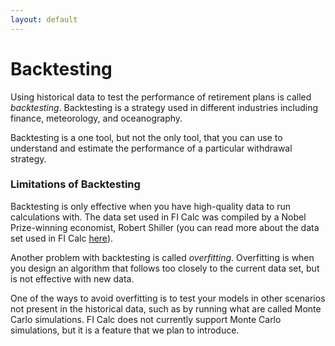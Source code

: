 ```yaml
---
layout: default
---
```


# Backtesting

Using historical data to test the performance of retirement plans is called
_backtesting_. Backtesting is a strategy used in different industries including
finance, meteorology, and oceanography.

Backtesting is a one tool, but not the only tool, that you can use to understand
and estimate the performance of a particular withdrawal strategy.

### Limitations of Backtesting

Backtesting is only effective when you have high-quality data to run
calculations with. The data set used in FI Calc was compiled by a Nobel
Prize-winning economist, Robert Shiller (you can read more about the data set
used in FI Calc [here](./how-it-works/historical-data/)).

Another problem with backtesting is called _overfitting_. Overfitting is when
you design an algorithm that follows too closely to the current data set, but is
not effective with new data.

One of the ways to avoid overfitting is to test your models in other scenarios
not present in the historical data, such as by running what are called Monte
Carlo simulations. FI Calc does not currently support Monte Carlo simulations,
but it is a feature that we plan to introduce.
